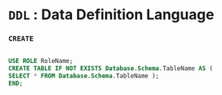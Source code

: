 # `DDL` : Data Definition Language

### `CREATE`
```sql

USE ROLE RoleName;
CREATE TABLE IF NOT EXISTS Database.Schema.TableName AS (
SELECT * FROM Database.Schema.TableName );
END;
```
